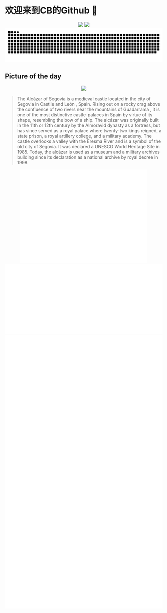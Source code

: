 
# 欢迎来到CB的Github 👋

<div align="center">
  <img height="137px" src="https://github-readme-stats.vercel.app/api?username=SuperCB&show_icons=true&theme=radical" />
  <img height="137px" src="https://github-readme-stats.vercel.app/api/top-langs/?username=SuperCB&hide_title=true&hide_border=true&layout=compact&langs_count=6&text_color=000&icon_color=fff" />
</div>


<div align="center">
    <img src="./contribution-snake/github-contribution-grid-snake.svg" />
</div>



## Picture of the day
<div align="center">
  <img width=400px src="https://upload.wikimedia.org/wikipedia/commons/thumb/e/e5/Segovia_-_Alc%C3%A1zar_de_Segovia_22_2017-10-24.jpg/675px-Segovia_-_Alc%C3%A1zar_de_Segovia_22_2017-10-24.jpg" />
</div>

>The  Alcázar of Segovia  is a medieval castle located in the city of  Segovia  in  Castile and León , Spain. Rising out on a rocky crag above the confluence of two rivers near the mountains of  Guadarrama , it is one of the most distinctive castle-palaces in Spain by virtue of its shape, resembling the  bow  of a ship. The  alcázar  was originally built in the 11th or 12th century by the  Almoravid dynasty  as a fortress, but has since served as a royal palace where twenty-two kings reigned, a state prison, a royal artillery college, and a military academy. The castle overlooks a valley with the  Eresma River  and is a symbol of the old city of Segovia. It was declared a UNESCO  World Heritage Site  in 1985. Today, the alcázar is used as a museum and a military archives building since its declaration as a national archive by royal decree in 1998.



<div align="center">
  <img height="300px" src="base_metrics.svg" />
  <img  src="metrics.plugin.calendar.full.svg" />
</div>


<div align="center">
  <img  src="plugin_metrics.svg" /> 
</div>
